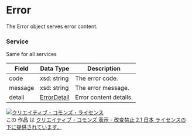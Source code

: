 # Error
The Error object serves error content.
### Service
Same for all services

| Field | Data Type | Description | 
|---|---|---|
| code| xsd: string| The error code. |
| message| xsd: string| The error message. |
| detail| <a href="../data/ErrorDetail.md">ErrorDetail</a>| Error content details. |
<a rel="license" href="http://creativecommons.org/licenses/by-nd/2.1/jp/"><img alt="クリエイティブ・コモンズ・ライセンス" style="border-width:0" src="https://i.creativecommons.org/l/by-nd/2.1/jp/88x31.png" /></a><br />この 作品 は <a rel="license" href="http://creativecommons.org/licenses/by-nd/2.1/jp/">クリエイティブ・コモンズ 表示 - 改変禁止 2.1 日本 ライセンスの下に提供されています。</a>
